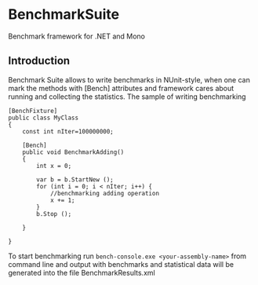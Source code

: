 BenchmarkSuite
==============

Benchmark framework for .NET and Mono

Introduction
--------------

Benchmark Suite allows to write benchmarks in NUnit-style, when one can mark the methods with [Bench] attributes and framework cares about running and collecting the statistics. The sample of writing benchmarking

	[BenchFixture]
	public class MyClass
	{
        const int nIter=100000000;

		[Bench]
		public void BenchmarkAdding()
		{
			int x = 0;

			var b = b.StartNew ();
            for (int i = 0; i < nIter; i++) {
            	//benchmarking adding operation
				x += 1;
			}
			b.Stop ();

		}

	}

To start benchmarking run `bench-console.exe <your-assembly-name>` from command line and output with benchmarks and statistical data will be generated into the file BenchmarkResults.xml



  
